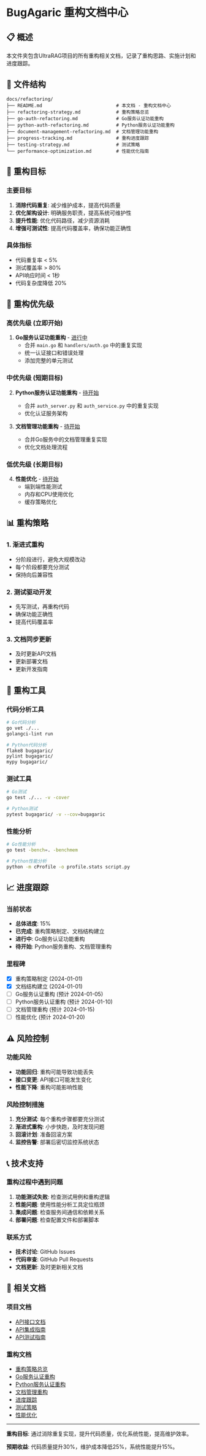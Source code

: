 # BugAgaric 重构文档中心

## 📋 概述

本文件夹包含UltraRAG项目的所有重构相关文档，记录了重构思路、实施计划和进度跟踪。

## 📁 文件结构

```
docs/refactoring/
├── README.md                           # 本文档 - 重构文档中心
├── refactoring-strategy.md             # 重构策略总览
├── go-auth-refactoring.md              # Go服务认证功能重构
├── python-auth-refactoring.md          # Python服务认证功能重构
├── document-management-refactoring.md  # 文档管理功能重构
├── progress-tracking.md                # 重构进度跟踪
├── testing-strategy.md                 # 测试策略
└── performance-optimization.md         # 性能优化指南
```

## 🎯 重构目标

### 主要目标
1. **消除代码重复**: 减少维护成本，提高代码质量
2. **优化架构设计**: 明确服务职责，提高系统可维护性
3. **提升性能**: 优化代码路径，减少资源消耗
4. **增强可测试性**: 提高代码覆盖率，确保功能正确性

### 具体指标
- 代码重复率 < 5%
- 测试覆盖率 > 80%
- API响应时间 < 1秒
- 代码复杂度降低 20%

## 🚀 重构优先级

### 高优先级 (立即开始)
1. **Go服务认证功能重构** - [进行中](./go-auth-refactoring.md)
   - 合并 `main.go` 和 `handlers/auth.go` 中的重复实现
   - 统一认证接口和错误处理
   - 添加完整的单元测试

### 中优先级 (短期目标)
2. **Python服务认证功能重构** - [待开始](./python-auth-refactoring.md)
   - 合并 `auth_server.py` 和 `auth_service.py` 中的重复实现
   - 优化认证服务架构

3. **文档管理功能重构** - [待开始](./document-management-refactoring.md)
   - 合并Go服务中的文档管理重复实现
   - 优化文档处理流程

### 低优先级 (长期目标)
4. **性能优化** - [待开始](./performance-optimization.md)
   - 端到端性能测试
   - 内存和CPU使用优化
   - 缓存策略优化

## 📊 重构策略

### 1. 渐进式重构
- 分阶段进行，避免大规模改动
- 每个阶段都要充分测试
- 保持向后兼容性

### 2. 测试驱动开发
- 先写测试，再重构代码
- 确保功能正确性
- 提高代码覆盖率

### 3. 文档同步更新
- 及时更新API文档
- 更新部署文档
- 更新开发指南

## 🔧 重构工具

### 代码分析工具
```bash
# Go代码分析
go vet ./...
golangci-lint run

# Python代码分析
flake8 bugagaric/
pylint bugagaric/
mypy bugagaric/
```

### 测试工具
```bash
# Go测试
go test ./... -v -cover

# Python测试
pytest bugagaric/ -v --cov=bugagaric
```

### 性能分析
```bash
# Go性能分析
go test -bench=. -benchmem

# Python性能分析
python -m cProfile -o profile.stats script.py
```

## 📈 进度跟踪

### 当前状态
- **总体进度**: 15%
- **已完成**: 重构策略制定、文档结构建立
- **进行中**: Go服务认证功能重构
- **待开始**: Python服务重构、文档管理重构

### 里程碑
- [x] 重构策略制定 (2024-01-01)
- [x] 文档结构建立 (2024-01-01)
- [ ] Go服务认证重构 (预计 2024-01-05)
- [ ] Python服务认证重构 (预计 2024-01-10)
- [ ] 文档管理重构 (预计 2024-01-15)
- [ ] 性能优化 (预计 2024-01-20)

## ⚠️ 风险控制

### 功能风险
- **功能回归**: 重构可能导致功能丢失
- **接口变更**: API接口可能发生变化
- **性能下降**: 重构可能影响性能

### 风险控制措施
1. **充分测试**: 每个重构步骤都要充分测试
2. **渐进式重构**: 小步快跑，及时发现问题
3. **回滚计划**: 准备回滚方案
4. **监控告警**: 部署后密切监控系统状态

## 📞 技术支持

### 重构过程中遇到问题
1. **功能测试失败**: 检查测试用例和重构逻辑
2. **性能问题**: 使用性能分析工具定位瓶颈
3. **集成问题**: 检查服务间通信和依赖关系
4. **部署问题**: 检查配置文件和部署脚本

### 联系方式
- **技术讨论**: GitHub Issues
- **代码审查**: GitHub Pull Requests
- **文档更新**: 及时更新相关文档

## 🔗 相关文档

### 项目文档
- [API接口文档](../project/api/API_Documentation.md)
- [API集成指南](../project/api/API_Integration_Guide.md)
- [API测试指南](../project/api/API_Testing_Guide.md)

### 重构文档
- [重构策略总览](./refactoring-strategy.md)
- [Go服务认证重构](./go-auth-refactoring.md)
- [Python服务认证重构](./python-auth-refactoring.md)
- [文档管理重构](./document-management-refactoring.md)
- [进度跟踪](./progress-tracking.md)
- [测试策略](./testing-strategy.md)
- [性能优化](./performance-optimization.md)

---

**重构目标**: 通过消除重复实现，提升代码质量，优化系统性能，提高维护效率。

**预期收益**: 代码质量提升30%，维护成本降低25%，系统性能提升15%。 